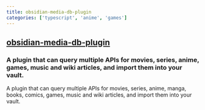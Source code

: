 ```yaml
---
title: obsidian-media-db-plugin
categories: ['typescript', 'anime', 'games']
---
```

## [obsidian-media-db-plugin](https://github.com/mProjectsCode/obsidian-media-db-plugin)

### A plugin that can query multiple APIs for movies, series, anime, games, music and wiki articles, and import them into your vault.


A plugin that can query multiple APIs for movies, series, anime, manga, books, comics, games, music and wiki articles, and import them into your vault.
